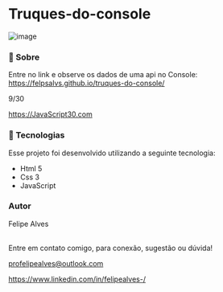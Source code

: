 # Truques-do-console

![image](https://user-images.githubusercontent.com/78622458/174393167-7cdcf60d-5f47-4527-97f1-154fbb0db9ec.png)


### 🔖 Sobre
Entre no link e observe os dados de uma api no Console: https://felpsalvs.github.io/truques-do-console/

9/30

https://JavaScript30.com

### 🚀 Tecnologias
Esse projeto foi desenvolvido utilizando a seguinte tecnologia:

+ Html 5
+ Css 3
+ JavaScript

### Autor
Felipe Alves <br/><br/>


Entre em contato comigo, para conexão, sugestão ou dúvida! <br/>

profelipealves@outlook.com <br/>

https://www.linkedin.com/in/felipealves-/
